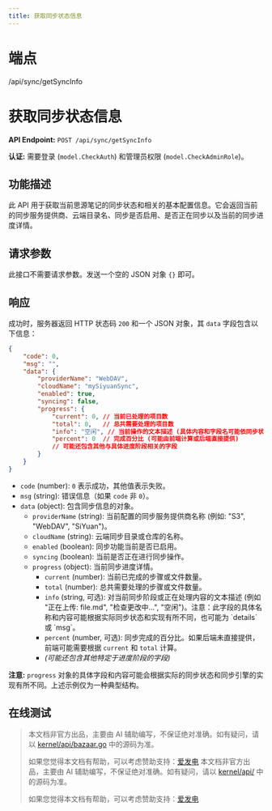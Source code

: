 ```yaml
---
title: 获取同步状态信息
---
```

# 端点

/api/sync/getSyncInfo

# 获取同步状态信息

**API Endpoint:** `POST /api/sync/getSyncInfo`

**认证:** 需要登录 (`model.CheckAuth`) 和管理员权限 (`model.CheckAdminRole`)。

## 功能描述

此 API 用于获取当前思源笔记的同步状态和相关的基本配置信息。它会返回当前的同步服务提供商、云端目录名、同步是否启用、是否正在同步以及当前的同步进度详情。

## 请求参数

此接口不需要请求参数。发送一个空的 JSON 对象 `{}` 即可。

## 响应

成功时，服务器返回 HTTP 状态码 `200` 和一个 JSON 对象，其 `data` 字段包含以下信息：

```json
{
    "code": 0,
    "msg": "",
    "data": {
        "providerName": "WebDAV",
        "cloudName": "mySiyuanSync",
        "enabled": true,
        "syncing": false,
        "progress": {
            "current": 0, // 当前已处理的项目数
            "total": 0,   // 总共需要处理的项目数
            "info": "空闲", // 当前操作的文本描述 (具体内容和字段名可能依同步状态而变)
            "percent": 0  // 完成百分比 (可能由前端计算或后端直接提供)
            // 可能还包含其他与具体进度阶段相关的字段
        }
    }
}
```

-   `code` (number): `0` 表示成功，其他值表示失败。
-   `msg` (string): 错误信息（如果 `code` 非 `0`）。
-   `data` (object): 包含同步信息的对象。
    -   `providerName` (string): 当前配置的同步服务提供商名称 (例如: "S3", "WebDAV", "SiYuan")。
    -   `cloudName` (string): 云端同步目录或仓库的名称。
    -   `enabled` (boolean): 同步功能当前是否已启用。
    -   `syncing` (boolean): 当前是否正在进行同步操作。
    -   `progress` (object): 当前同步进度详情。
        -   `current` (number): 当前已完成的步骤或文件数量。
        -   `total` (number): 总共需要处理的步骤或文件数量。
        -   `info` (string, 可选): 对当前同步阶段或正在处理内容的文本描述 (例如 "正在上传: file.md", "检查更改中...", "空闲")。注意：此字段的具体名称和内容可能根据实际同步状态和实现有所不同，也可能为 \`details\` 或 \`msg\`。
        -   `percent` (number, 可选): 同步完成的百分比。如果后端未直接提供，前端可能需要根据 `current` 和 `total` 计算。
        -   _(可能还包含其他特定于进度阶段的字段)_

**注意:** `progress` 对象的具体字段和内容可能会根据实际的同步状态和同步引擎的实现有所不同。上述示例仅为一种典型结构。

## 在线测试
> 本文档非官方出品，主要由 AI 辅助编写，不保证绝对准确。如有疑问，请以 [kernel/api/bazaar.go](https://github.com/siyuan-note/siyuan/blob/master/kernel/api/bazaar.go) 中的源码为准。
> 
> 如果您觉得本文档有帮助，可以考虑赞助支持：[爱发电](https://afdian.com/a/leolee9086?tab=feed)
> 本文档非官方出品，主要由 AI 辅助编写，不保证绝对准确。如有疑问，请以 [kernel/api/](https://github.com/siyuan-note/siyuan/blob/master/kernel/api/) 中的源码为准。
> 
> 如果您觉得本文档有帮助，可以考虑赞助支持：[爱发电](https://afdian.com/a/leolee9086?tab=feed)
